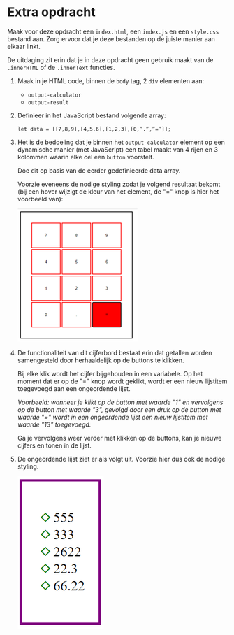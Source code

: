 # Extra opdracht

Maak voor deze opdracht een `index.html`, een `index.js` en een `style.css` bestand aan.
Zorg ervoor dat je deze bestanden op de juiste manier aan elkaar linkt.

De uitdaging zit erin dat je in deze opdracht geen gebruik maakt van de `.innerHTML` of de `.innerText` functies.

1.	Maak in je HTML code, binnen de `body` tag, 2 `div` elementen aan:
    - `output-calculator`
    - `output-result`

2.	Definieer in het JavaScript bestand volgende array:

        let data = [[7,8,9],[4,5,6],[1,2,3],[0,”.”,”=”]];

3.	Het is de bedoeling dat je binnen het `output-calculator` element op een dynamische manier (met JavaScript) een tabel maakt van 4 rijen en 3 kolommen waarin elke cel een `button` voorstelt.
 
    Doe dit op basis van de eerder gedefinieerde data array. 

    Voorzie eveneens de nodige styling zodat je volgend resultaat bekomt (bij een hover wijzigt de kleur van het element, de "=" knop is hier het voorbeeld van):

    ![Voorbeeld](./assets/Afbeelding1.png)

 4.	De functionaliteit van dit cijferbord bestaat erin dat getallen worden samengesteld door herhaaldelijk op de buttons te klikken. 

    Bij elke klik wordt het cijfer bijgehouden in een variabele. Op het moment dat er op de "=" knop wordt geklikt, wordt er een nieuw lijstitem toegevoegd aan een ongeordende lijst.

    *Voorbeeld: wanneer je klikt op de button met waarde "1" en vervolgens op de button met waarde "3", gevolgd door een druk op de button met waarde "=" wordt in een ongeordende lijst een nieuw lijstitem met waarde "13" toegevoegd.* 

    Ga je vervolgens weer verder met klikken op de buttons, kan je nieuwe cijfers en tonen in de lijst.

5.	De ongeordende lijst ziet er als volgt uit. Voorzie hier dus ook de nodige styling.

    ![Voorbeeld](./assets/Afbeelding2.png)
